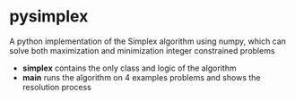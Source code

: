 # pysimplex
A python implementation of the Simplex algorithm using numpy, which can solve both maximization and minimization integer constrained problems

- **simplex** contains the only class and logic of the algorithm
- **main** runs the algorithm on 4 examples problems and shows the resolution process
